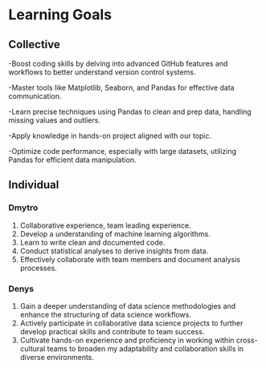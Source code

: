 # Learning Goals



## Collective

-Boost coding skills by delving into advanced GitHub features and workflows to better understand version control systems.

-Master tools like Matplotlib, Seaborn, and Pandas for effective data communication.

-Learn precise techniques using Pandas to clean and prep data, handling missing values and outliers.

-Apply knowledge in hands-on project aligned with our topic.

-Optimize code performance, especially with large datasets, utilizing Pandas for efficient data manipulation.

## Individual

### Dmytro

1. Collaborative experience, team leading experience.
2. Develop a understanding of machine learning algorithms.
3. Learn to write clean and documented code.
4. Conduct statistical analyses to derive insights from data.
5. Effectively collaborate with team members and document analysis processes.


### Denys

1. Gain a deeper understanding of data science methodologies and enhance the structuring of data science workflows.
2. Actively participate in collaborative data science projects to further develop practical skills and contribute to team success.
3. Cultivate hands-on experience and proficiency in working within cross-cultural teams to broaden my adaptability and collaboration skills in diverse environments.